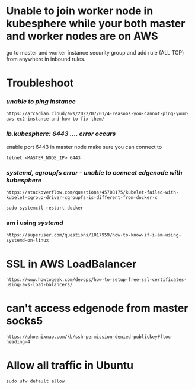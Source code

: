 # Unable to join worker node in kubesphere while your both master and worker nodes are on AWS
go to master and worker instance security group and add rule (ALL TCP) from anywhere in  inbound rules.






# Troubleshoot

### *unable to ping instance*
```
https://arcadian.cloud/aws/2022/07/01/4-reasons-you-cannot-ping-your-aws-ec2-instance-and-how-to-fix-them/
```

### *lb.kubesphere: 6443 .... error occurs*
enable port 6443 in master node
make sure you can connect to
```
telnet <MASTER_NODE_IP> 6443
```

### *systemd, cgroupfs error - unable to connect edgenode with kubesphere*
```
https://stackoverflow.com/questions/45708175/kubelet-failed-with-kubelet-cgroup-driver-cgroupfs-is-different-from-docker-c
```
```
sudo systemctl restart docker
```

### am i using *systemd*
```
https://superuser.com/questions/1017959/how-to-know-if-i-am-using-systemd-on-linux
```

# SSL in AWS LoadBalancer
```
https://www.howtogeek.com/devops/how-to-setup-free-ssl-certificates-using-aws-load-balancers/
```

# can't access edgenode from master socks5
```
https://phoenixnap.com/kb/ssh-permission-denied-publickey#ftoc-heading-4
```

# Allow all traffic in Ubuntu
```
sudo ufw default allow
```
